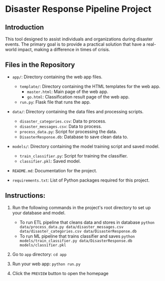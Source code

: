 # Disaster Response Pipeline Project

## Introduction

This tool designed to assist individuals and organizations during disaster events.
The primary goal is to provide a practical solution that have a real-world impact, making a difference in times of crisis.

## Files in the Repository

- `app/`: Directory containing the web app files.
  - `template/`: Directory containing the HTML templates for the web app.
    - `master.html`: Main page of the web app.
    - `go.html`: Classification result page of the web app.
  - `run.py`: Flask file that runs the app.
  
- `data/`: Directory containing the data files and processing scripts.
  - `disaster_categories.csv`: Data to process.
  - `disaster_messages.csv`: Data to process.
  - `process_data.py`: Script for processing the data.
  - `DisasterResponse.db`: Database to save clean data to.

- `models/`: Directory containing the model training script and saved model.
  - `train_classifier.py`: Script for training the classifier.
  - `classifier.pkl`: Saved model.

- `README.md`: Documentation for the project.
- `requirements.txt`: List of Python packages required for this project.

## Instructions:
1. Run the following commands in the project's root directory to set up your database and model.

    - To run ETL pipeline that cleans data and stores in database
        `python data/process_data.py data/disaster_messages.csv data/disaster_categories.csv data/DisasterResponse.db`
    - To run ML pipeline that trains classifier and saves
        `python models/train_classifier.py data/DisasterResponse.db models/classifier.pkl`

2. Go to `app` directory: `cd app`

3. Run your web app: `python run.py`

4. Click the `PREVIEW` button to open the homepage
